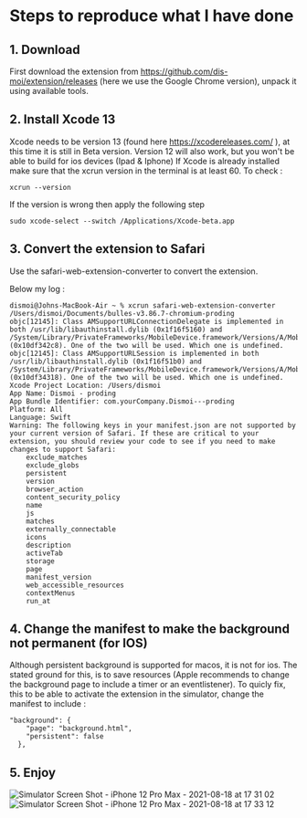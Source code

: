 # Steps to reproduce what I have done 

## 1. Download
First download the extension from https://github.com/dis-moi/extension/releases (here we use the Google Chrome version), unpack it using available tools.

## 2. Install Xcode 13 
Xcode needs to be version 13 (found here https://xcodereleases.com/ ), at this time it is still in Beta version. Version 12 will also work, but you won't be able to build for ios devices (Ipad & Iphone)
If Xcode is already installed make sure that the xcrun version in the terminal is at least 60. To check : 
```
xcrun --version
```
If the version is wrong then apply the following step
```
sudo xcode-select --switch /Applications/Xcode-beta.app
```

## 3. Convert the extension to Safari
Use the safari-web-extension-converter to convert the extension.

Below my log :

```
dismoi@Johns-MacBook-Air ~ % xcrun safari-web-extension-converter /Users/dismoi/Documents/bulles-v3.86.7-chromium-proding   
objc[12145]: Class AMSupportURLConnectionDelegate is implemented in both /usr/lib/libauthinstall.dylib (0x1f16f5160) and /System/Library/PrivateFrameworks/MobileDevice.framework/Versions/A/MobileDevice (0x10df342c8). One of the two will be used. Which one is undefined.
objc[12145]: Class AMSupportURLSession is implemented in both /usr/lib/libauthinstall.dylib (0x1f16f51b0) and /System/Library/PrivateFrameworks/MobileDevice.framework/Versions/A/MobileDevice (0x10df34318). One of the two will be used. Which one is undefined.
Xcode Project Location: /Users/dismoi
App Name: Dismoi - proding
App Bundle Identifier: com.yourCompany.Dismoi---proding
Platform: All
Language: Swift
Warning: The following keys in your manifest.json are not supported by your current version of Safari. If these are critical to your extension, you should review your code to see if you need to make changes to support Safari:
	exclude_matches
	exclude_globs
	persistent
	version
	browser_action
	content_security_policy
	name
	js
	matches
	externally_connectable
	icons
	description
	activeTab
	storage
	page
	manifest_version
	web_accessible_resources
	contextMenus
	run_at
```

## 4. Change the manifest to make the background not permanent (for IOS)
Although persistent background is supported for macos, it is not for ios. The stated ground for this, is to save resources (Apple recommends to change the background page to include a timer or an eventlistener). To quicly fix, this to be able to activate the extension in the simulator, change the manifest to include :
```
"background": {
    "page": "background.html",
    "persistent": false
  },
````

## 5. Enjoy 
![Simulator Screen Shot - iPhone 12 Pro Max - 2021-08-18 at 17 31 02](https://user-images.githubusercontent.com/75084558/129975395-bec661b9-abfd-4906-911a-a85a34b5fd04.png)
![Simulator Screen Shot - iPhone 12 Pro Max - 2021-08-18 at 17 33 12](https://user-images.githubusercontent.com/75084558/129975408-e14f5dd5-16e3-494a-ba24-55a1f5eef897.png)

